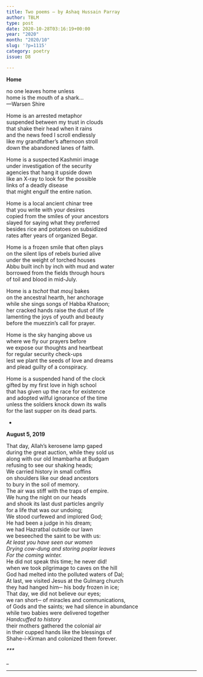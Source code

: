 ```yaml
---
title: Two poems – by Ashaq Hussain Parray
author: TBLM
type: post
date: 2020-10-28T03:16:19+00:00
year: "2020"
month: "2020/10"
slug: '?p=1115'
category: poetry
issue: D8

---
```

**Home**

no one leaves home unless  
home is the mouth of a shark…  
—Warsen Shire

Home is an arrested metaphor  
suspended between my trust in clouds  
that shake their head when it rains  
and the news feed I scroll endlessly  
like my grandfather’s afternoon stroll  
down the abandoned lanes of faith.

Home is a suspected Kashmiri image  
under investigation of the security  
agencies that hang it upside down  
like an X-ray to look for the possible  
links of a deadly disease  
that might engulf the entire nation.

Home is a local ancient chinar tree  
that you write with your desires  
copied from the smiles of your ancestors  
slayed for saying what they preferred  
besides rice and potatoes on subsidized  
rates after years of organized Begar.

Home is a frozen smile that often plays  
on the silent lips of rebels buried alive  
under the weight of torched houses  
Abbu built inch by inch with mud and water  
borrowed from the fields through hours  
of toil and blood in mid-July.

Home is a _tschot_ that _mouj_ bakes  
on the ancestral hearth, her anchorage  
while she sings songs of Habba Khatoon;  
her cracked hands raise the dust of life  
lamenting the joys of youth and beauty  
before the muezzin’s call for prayer.

Home is the sky hanging above us  
where we fly our prayers before  
we expose our thoughts and heartbeat  
for regular security check-ups  
lest we plant the seeds of love and dreams  
and plead guilty of a conspiracy.

Home is a suspended hand of the clock  
gifted by my first love in high school  
that has given up the race for existence  
and adopted wilful ignorance of the time  
unless the soldiers knock down its walls  
for the last supper on its dead parts.

*

**August 5, 2019**

That day, Allah’s kerosene lamp gaped  
during the great auction, while they sold us  
along with our old Imambarha at Budgam  
refusing to see our shaking heads;  
We carried history in small coffins  
on shoulders like our dead ancestors  
to bury in the soil of memory.  
The air was stiff with the traps of empire.  
We hung the night on our heads  
and shook its last dust particles angrily  
for a life that was our undoing;  
We stood curfewed and implored God;  
He had been a judge in his dream;  
we had Hazratbal outside our lawn  
we beseeched the saint to be with us:  
_At least you have seen our women  
Drying cow-dung and storing poplar leaves  
For the coming winter._  
He did not speak this time; he never did!  
when we took pilgrimage to caves on the hill  
God had melted into the polluted waters of Dal;  
At last, we visited Jesus at the Gulmarg church  
they had hanged him─ his body frozen in ice;  
That day, we did not believe our eyes;  
we ran short─ of miracles and communications,  
of Gods and the saints; we had silence in abundance  
while two babies were delivered together  
_Handcuffed to history_  
their mothers gathered the colonial air  
in their cupped hands like the blessings of  
Shahe-i-Kirman and colonized them forever.

_\***_

_  
_ __
